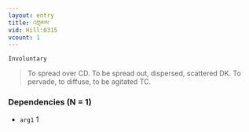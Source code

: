 ```yaml
---
layout: entry
title: འགྲམས་
vid: Hill:0315
vcount: 1
---
```

`Involuntary` 
> To spread over CD\.
To be spread out, dispersed, scattered DK\.
 To pervade, to diffuse, to be agitated TC\.

### Dependencies (N = 1)
* `arg1` 1
